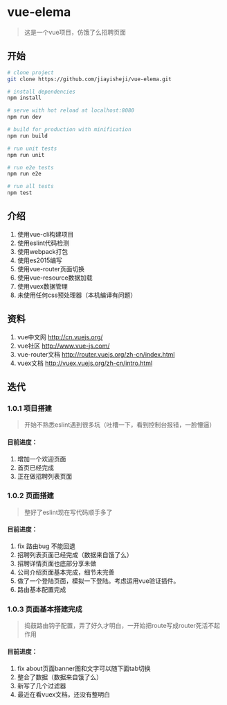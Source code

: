 # vue-elema

> 这是一个vue项目，仿饿了么招聘页面

## 开始

``` bash
# clone project
git clone https://github.com/jiayisheji/vue-elema.git

# install dependencies
npm install

# serve with hot reload at localhost:8080
npm run dev

# build for production with minification
npm run build

# run unit tests
npm run unit

# run e2e tests
npm run e2e

# run all tests
npm test
```

## 介绍

1. 使用vue-cli构建项目
2. 使用eslint代码检测
3. 使用webpack打包
4. 使用es2015编写
5. 使用vue-router页面切换
6. 使用vue-resource数据加载
7. 使用vuex数据管理
8. 未使用任何css预处理器（本机编译有问题）


## 资料
1. vue中文网        http://cn.vuejs.org/
2. vue社区          http://www.vue-js.com/
3. vue-router文档   http://router.vuejs.org/zh-cn/index.html
4. vuex文档         http://vuex.vuejs.org/zh-cn/intro.html

## 迭代
### 1.0.1 项目搭建
> 开始不熟悉eslint遇到很多坑（吐槽一下，看到控制台报错，一脸懵逼）


#### 目前进度：

1. 增加一个欢迎页面
2. 首页已经完成
3. 正在做招聘列表页面

### 1.0.2 页面搭建
> 整好了eslint现在写代码顺手多了



#### 目前进度：

1. fix 路由bug 不能回退
2. 招聘列表页面已经完成（数据来自饿了么）
3. 招聘详情页面也底部分享未做
4. 公司介绍页面基本完成，细节未完善
5. 做了一个登陆页面，模拟一下登陆。考虑运用vue验证插件。
6. 路由基本配置完成

### 1.0.3 页面基本搭建完成
> 捣鼓路由钩子配置，弄了好久才明白，一开始把route写成router死活不起作用



#### 目前进度：

1. fix about页面banner图和文字可以随下面tab切换
2. 整合了数据（数据来自饿了么）
3. 新写了几个过滤器
4. 最近在看vuex文档，还没有整明白
